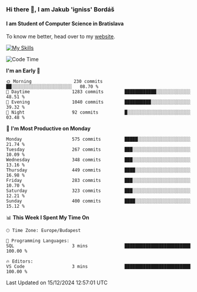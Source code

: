 ### Hi there 👋, I am Jakub 'igniss' Bordáš

#### I am Student of Computer Science in Bratislava
To know me better, head over to my [website](https://bordas.sk).

[![My Skills](https://skillicons.dev/icons?i=js,html,css,figma,svelte,java,kotlin,python,postgresql,typescript,nest,nodejs)](https://bordas.sk)


<!--START_SECTION:waka-->
![Code Time](http://img.shields.io/badge/Code%20Time-1%2C612%20hrs%208%20mins-blue)

**I'm an Early 🐤** 

```text
🌞 Morning                230 commits         ██░░░░░░░░░░░░░░░░░░░░░░░   08.70 % 
🌆 Daytime                1283 commits        ████████████░░░░░░░░░░░░░   48.51 % 
🌃 Evening                1040 commits        ██████████░░░░░░░░░░░░░░░   39.32 % 
🌙 Night                  92 commits          █░░░░░░░░░░░░░░░░░░░░░░░░   03.48 % 
```
📅 **I'm Most Productive on Monday** 

```text
Monday                   575 commits         █████░░░░░░░░░░░░░░░░░░░░   21.74 % 
Tuesday                  267 commits         ███░░░░░░░░░░░░░░░░░░░░░░   10.09 % 
Wednesday                348 commits         ███░░░░░░░░░░░░░░░░░░░░░░   13.16 % 
Thursday                 449 commits         ████░░░░░░░░░░░░░░░░░░░░░   16.98 % 
Friday                   283 commits         ███░░░░░░░░░░░░░░░░░░░░░░   10.70 % 
Saturday                 323 commits         ███░░░░░░░░░░░░░░░░░░░░░░   12.21 % 
Sunday                   400 commits         ████░░░░░░░░░░░░░░░░░░░░░   15.12 % 
```


📊 **This Week I Spent My Time On** 

```text
🕑︎ Time Zone: Europe/Budapest

💬 Programming Languages: 
SQL                      3 mins              █████████████████████████   100.00 % 

🔥 Editors: 
VS Code                  3 mins              █████████████████████████   100.00 % 
```


 Last Updated on 15/12/2024 12:57:01 UTC
<!--END_SECTION:waka-->
